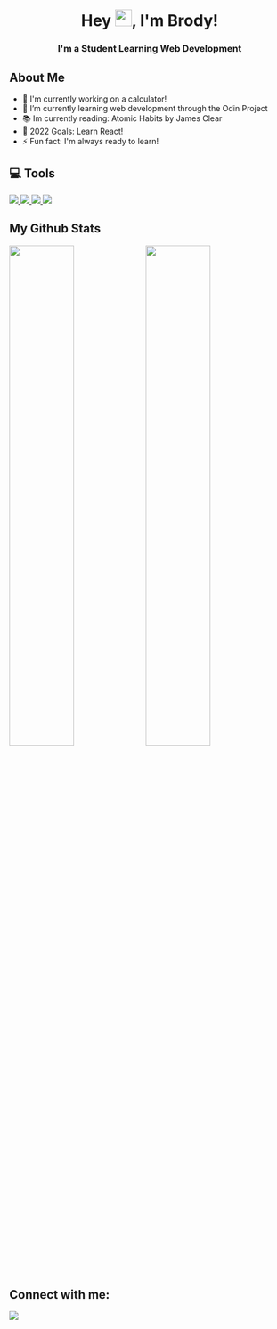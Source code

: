 <h1 align="center">Hey <img src="https://raw.githubusercontent.com/MartinHeinz/MartinHeinz/master/wave.gif" width="30px">, I'm Brody!</h1>
<h3 align="center">I'm a Student Learning Web Development</h3>

## About Me
- 🔭 I'm currently working on a calculator!
- 🌱 I’m currently learning web development through the Odin Project
- 📚 Im currently reading: Atomic Habits by James Clear
- 🥅 2022 Goals: Learn React!
- ⚡ Fun fact: I'm always ready to learn!

## 💻 Tools
<p align="left"> 
    <a href="https://developer.mozilla.org/en-US/docs/Web/JavaScript" target="_blank"> <img src="https://img.icons8.com/color/48/000000/javascript.png"/> </a> 
    <a href="https://www.w3.org/html/" target="_blank"> <img src="https://img.icons8.com/color/48/000000/html-5.png"/> </a> 
    <a href="https://www.w3schools.com/css/" target="_blank"> <img src="https://img.icons8.com/color/48/000000/css3.png"/> </a> 
    <a href="https://git-scm.com/" target="_blank"> <img src="https://img.icons8.com/color/48/000000/git.png"/> </a> 
</p>

## My Github Stats

<img align="left" width="48%" src="https://github-readme-stats.vercel.app/api?username=FrostandIce&show_icons=true&theme=dracula" />
<img align="left" width="48%" src="https://github-readme-stats.vercel.app/api/top-langs/?username=FrostandIce&layout=compact&theme=dracula" />

## Connect with me:
<p align="left">
<a href = "https://www.linkedin.com/in/BrodyPen/"><img src="https://img.icons8.com/fluent/48/000000/linkedin.png"/></a>
</p>
